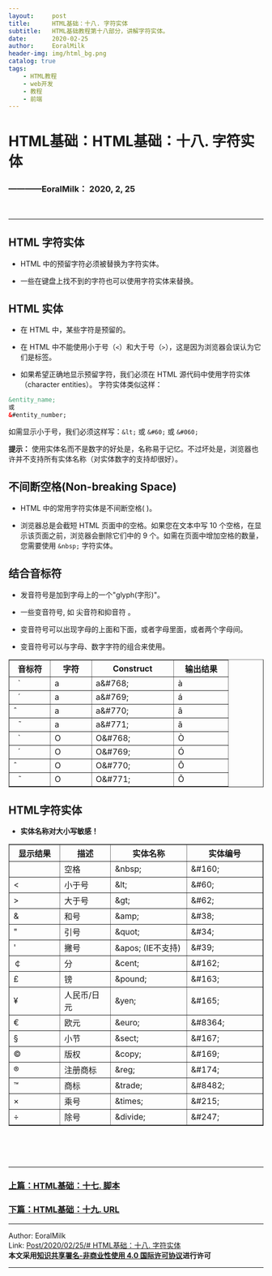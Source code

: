 ```yaml
---
layout:     post                    
title:      HTML基础：十八. 字符实体     
subtitle:   HTML基础教程第十八部分，讲解字符实体。
date:       2020-02-25           
author:     EoralMilk             
header-img: img/html_bg.png    
catalog: true                    
tags:        
    - HTML教程
    - web开发
    - 教程
    - 前端
---
```



# HTML基础：HTML基础：十八. 字符实体
### ————EoralMilk： 2020, 2, 25
<br/>  

---
## HTML 字符实体

- HTML 中的预留字符必须被替换为字符实体。

- 一些在键盘上找不到的字符也可以使用字符实体来替换。

## HTML 实体

- 在 HTML 中，某些字符是预留的。

- 在 HTML 中不能使用小于号（`<`）和大于号（`>`），这是因为浏览器会误认为它们是标签。

- 如果希望正确地显示预留字符，我们必须在 HTML 源代码中使用字符实体（character entities）。 字符实体类似这样：

```html
&entity_name;
或
&#entity_number;
```

如需显示小于号，我们必须这样写：`&lt;` 或 `&#60;` 或 `&#060;`


**提示：** 使用实体名而不是数字的好处是，名称易于记忆。不过坏处是，浏览器也许并不支持所有实体名称（对实体数字的支持却很好）。

## 不间断空格(Non-breaking Space)

- HTML 中的常用字符实体是不间断空格(&nbsp;)。

- 浏览器总是会截短 HTML 页面中的空格。如果您在文本中写 10 个空格，在显示该页面之前，浏览器会删除它们中的 9 个。如需在页面中增加空格的数量，您需要使用 `&nbsp;` 字符实体。

## 结合音标符

- 发音符号是加到字母上的一个"glyph(字形)"。

- 一些变音符号, 如 尖音符和抑音符 。

- 变音符号可以出现字母的上面和下面，或者字母里面，或者两个字母间。

- 变音符号可以与字母、数字字符的组合来使用。

<table border="1">
<tbody><tr>
<th style="width:15%">音标符</th>
<th style="width:15%">字符</th>
<th style="width:30%">Construct</th>
<th style="width:20%">输出结果 </th>
</tr>
<tr>
      <td> &nbsp;&nbsp;̀</td>
      <td>a</td>
      <td>a&amp;#768;</td>
      <td>à</td>
</tr>
<tr>
      <td> &nbsp;&nbsp;́</td>
      <td>a</td>
      <td>a&amp;#769;</td>
      <td>á</td>
</tr>
<tr>
      <td> ̂</td>
      <td>a</td>
      <td>a&amp;#770;</td>
      <td>â</td>
</tr>
<tr>
      <td> &nbsp;&nbsp;̃</td>
      <td>a</td>
      <td>a&amp;#771;</td>
      <td>ã</td>
</tr>
<tr>
      <td> &nbsp;&nbsp;̀</td>
      <td>O</td>
      <td>O&amp;#768;</td>
      <td>Ò</td>
</tr>
<tr>
      <td> &nbsp;&nbsp;́</td>
      <td>O</td>
      <td>O&amp;#769;</td>
      <td>Ó</td>
</tr>
<tr>
      <td> ̂</td>
      <td>O</td>
      <td>O&amp;#770;</td>
      <td>Ô</td>
</tr>
<tr>
      <td> &nbsp;&nbsp;̃</td>
      <td>O</td>
      <td>O&amp;#771;</td>
      <td>Õ</td>
</tr>
</tbody></table>


## HTML字符实体
	
- **实体名称对大小写敏感！**

<table border="1">
<tbody><tr>
  <th style="width:20%">显示结果</th>
  <th style="width:20%">描述</th>
  <th style="width:30%">实体名称</th>
  <th style="width:30%">实体编号</th>
</tr>
<tr>
  <td>&nbsp;</td>
  <td>空格</td>
  <td>&amp;nbsp;</td>
  <td>&amp;#160;</td>
</tr>
<tr>
  <td>&lt;</td>
  <td>小于号</td>
  <td>&amp;lt;</td>
  <td>&amp;#60;</td>
</tr>
<tr>
  <td>&gt;</td>
  <td>大于号</td>
  <td>&amp;gt;</td>
  <td>&amp;#62;</td>
</tr>
<tr>
  <td>&amp;</td>
  <td>和号</td>
  <td>&amp;amp;</td>
  <td>&amp;#38;</td>
</tr>
<tr>
  <td>"</td>
  <td>引号</td>
  <td>&amp;quot;</td>
  <td>&amp;#34;</td>
</tr>
<tr>
  <td>'</td>
  <td>撇号&nbsp;</td>
  <td>&amp;apos; (IE不支持)</td>
  <td>&amp;#39;</td>
</tr>
<tr>
  <td>￠</td>
  <td>分</td>
  <td>&amp;cent;</td>
  <td>&amp;#162;</td>
</tr>
<tr>
  <td>£</td>
  <td>镑</td>
  <td>&amp;pound;</td>
  <td>&amp;#163;</td>
</tr>
<tr>
  <td>¥</td>
  <td>人民币/日元</td>
  <td>&amp;yen;</td>
  <td>&amp;#165;</td>
</tr>
<tr>
  <td>€</td>
  <td>欧元</td>
  <td>&amp;euro;</td>
  <td>&amp;#8364;</td>
</tr>
<tr>
  <td>§</td>
  <td>小节</td>
  <td>&amp;sect;</td>
  <td>&amp;#167;</td>
</tr>
<tr>
  <td>©</td>
  <td>版权</td>
  <td>&amp;copy;</td>
  <td>&amp;#169;</td>
</tr>
<tr>
  <td>®</td>
  <td>注册商标</td>
  <td>&amp;reg;</td>
  <td>&amp;#174;</td>
</tr>
<tr>
  <td>™</td>
  <td>商标</td>
  <td>&amp;trade;</td>
  <td>&amp;#8482;</td>
</tr>
<tr>
  <td>×</td>
  <td>乘号</td>
  <td>&amp;times;</td>
  <td>&amp;#215;</td>
</tr>
<tr>
  <td>÷</td>
  <td>除号</td>
  <td>&amp;divide;</td>
  <td>&amp;#247;</td>
</tr>
</tbody></table>

<br/>  
<br/>
<br/>

---  
### [上篇：HTML基础：十七. 脚本](https://eoralmilk.github.io/2020/02/25/HTML%E5%9F%BA%E7%A1%80-%E5%8D%81%E4%B8%83/)
### [下篇：HTML基础：十九. URL]()


---  

Author: EoralMilk  
Link: [Post/2020/02/25/# HTML基础：十八. 字符实体](https://eoralmilk.github.io/2020/02/25/HTML%E5%9F%BA%E7%A1%80-%E5%8D%81%E5%85%AB/)   
**本文采用[知识共享署名-非商业性使用 4.0 国际许可协议](https://creativecommons.org/licenses/by-nc-sa/4.0/)进行许可**  

---